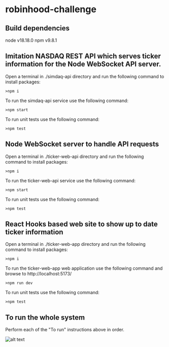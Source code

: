 # robinhood-challenge

## Build dependencies
node v18.18.0
npm  v9.8.1

## Imitation NASDAQ REST API which serves ticker information for the Node WebSocket API server.

Open a terminal in ./simdaq-api directory
and run the following command to install packages:
```
>npm i
```

To run the simdaq-api service use the following command:
```
>npm start
```

To run unit tests use the following command:
```
>npm test
```

## Node WebSocket server to handle API requests
Open a terminal in ./ticker-web-api directory
and run the following command to install packages:
```
>npm i
```

To run the ticker-web-api service use the following command:
```
>npm start
```

To run unit tests use the following command:
```
>npm test
```


## React Hooks based web site to show up to date ticker information
Open a terminal in ./ticker-web-app directory
and run the following command to install packages:
```
>npm i
```

To run the ticker-web-app web application use the following command and browse to http://localhost:5173/
```
>npm run dev
```

To run unit tests use the following command:
```
>npm test
```

## To run the whole system
Perform each of the "To run" instructions above in order.

![alt text](https://github.com/AppliedIntegrations/robinhood-challenge/blob/main/StockTicker.gif "Running Example of App")


